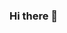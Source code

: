 ### Hi there 👋

<!--
**Oxter12a/Oxter12a** is a ✨ _special_ ✨ repository because its `README.md` (this file) appears on your GitHub profile.

Here are some ideas to get you started:

- 🔭 I’m currently studying at govt.eng college pkd
- 🌱 I’m currently learning python,c programming 
- 📫 How to reach me: oxter_here (insta)
- ⚡ Fun fact: begins 
-->
